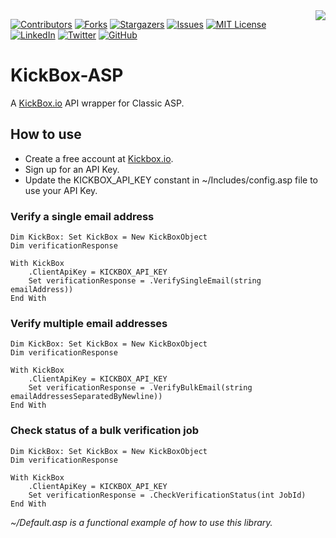 <img src="https://coderpro.net/images/logos/coderPro_logo_rounded_extra-90x90.webp" align="right" />

[![Contributors][contributors-shield]][contributors-url]
[![Forks][forks-shield]][forks-url]
[![Stargazers][stars-shield]][stars-url]
[![Issues][issues-shield]][issues-url]
[![MIT License][license-shield]][license-url]
[![LinkedIn][linkedin-shield]][linkedin-url]
[![Twitter](https://img.shields.io/twitter/url/https/twitter.com/cloudposse.svg?style=social&label=Follow%20%40coderProNet)](https://twitter.com/coderProNet)
[![GitHub](https://img.shields.io/github/followers/coderpros?label=Follow&style=social)](https://github.com/coderpros)

# KickBox-ASP

A [KickBox.io](https://kickbox.io) API wrapper for Classic ASP.

## How to use

- Create a free account at [Kickbox.io](https://kickbox.io).
- Sign up for an API Key.
- Update the KICKBOX_API_KEY constant in ~/Includes/config.asp file to use your API Key.

### Verify a single email address

```vbs
Dim KickBox: Set KickBox = New KickBoxObject
Dim verificationResponse

With KickBox
    .ClientApiKey = KICKBOX_API_KEY
    Set verificationResponse = .VerifySingleEmail(string emailAddress))
End With
```

### Verify multiple email addresses

```vbs
Dim KickBox: Set KickBox = New KickBoxObject
Dim verificationResponse

With KickBox
    .ClientApiKey = KICKBOX_API_KEY
    Set verificationResponse = .VerifyBulkEmail(string emailAddressesSeparatedByNewline))
End With
```

### Check status of a bulk verification job

```vbs
Dim KickBox: Set KickBox = New KickBoxObject
Dim verificationResponse

With KickBox
    .ClientApiKey = KICKBOX_API_KEY
    Set verificationResponse = .CheckVerificationStatus(int JobId)
End With
```

*~/Default.asp is a functional example of how to use this library.*


[contributors-shield]: https://img.shields.io/github/contributors/coderpros/kickbox-asp.svg?style=flat-square
[contributors-url]: https://github.com/coderpros/kickbox-asp/graphs/contributors
[forks-shield]: https://img.shields.io/github/forks/coderpros/kickbox-asp?style=flat-square
[forks-url]: https://github.com/coderpros/kickbox-asp/network/members
[stars-shield]: https://img.shields.io/github/stars/coderpros/kickbox-asp.svg?style=flat-square
[stars-url]: https://github.com/coderpros/kickbox-asp/stargazers
[issues-shield]: https://img.shields.io/github/issues/coderpros/kickbox-asp?style=flat-square
[issues-url]: https://github.com/coderpros/kickbox-asp/issues
[license-shield]: https://img.shields.io/github/license/coderpros/kickbox-asp?style=flat-square
[license-url]: https://github.com/coderpros/kickbox-asp/master/blog/LICENSE
[linkedin-shield]: https://img.shields.io/badge/-LinkedIn-black.svg?style=flat-square&logo=linkedin&colorB=555
[linkedin-url]: https://linkedin.com/company/coderpros
[twitter-shield]: https://img.shields.io/twitter/follow/coderpronet?style=social
[twitter-follow-url]: https://img.shields.io/twitter/follow/coderpronet?style=social
[github-shield]: https://img.shields.io/github/followers/coderpros?label=Follow&style=social
[github-follow-url]: https://img.shields.io/twitter/follow/coderpronet?style=social

